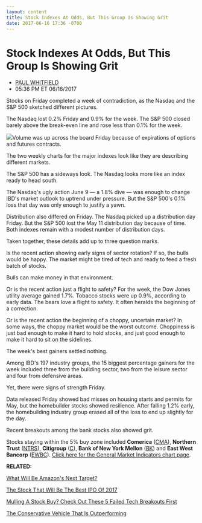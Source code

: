 ```yaml
---
layout: content
title: Stock Indexes At Odds, But This Group Is Showing Grit
date: 2017-06-16 17:36 -0700
---
```



Stock Indexes At Odds, But This Group Is Showing Grit
======================================================




* [PAUL WHITFIELD](https://www.investors.com/author/whitfieldp/ "Posts by PAUL WHITFIELD")
* 05:36 PM ET 06/16/2017






 Stocks on Friday completed a week of contradiction, as the Nasdaq and the S&P 500 sketched different pictures.


The Nasdaq lost 0.2% Friday and 0.9% for the week. The S&P 500 closed barely above the break-even line and rose less than 0.1% for the week.


![](https://www.investors.com/wp-content/uploads/2017/06/MP061617-216x300.png)Volume was up across the board Friday because of expirations of options and futures contracts.


The two weekly charts for the major indexes look like they are describing different markets.


The S&P 500 has a sideways look. The Nasdaq looks more like an index ready to head south.


The Nasdaq's ugly action June 9 — a 1.8% dive — was enough to change IBD's market outlook to uptrend under pressure. But the S&P 500's 0.1% loss that day was only enough to justify a yawn.


Distribution also differed on Friday. The Nasdaq picked up a distribution day Friday. But the S&P 500 lost the May 11 distribution day because of time. Both indexes remain with a modest number of distribution days.


Taken together, these details add up to three question marks.


Is the recent action showing early signs of sector rotation? If so, the bulls would be happy. The market might be tired of tech and ready to feed a fresh batch of stocks.


Bulls can make money in that environment.


Or is the recent action just a flight to safety? For the week, the Dow Jones utility average gained 1.7%. Tobacco stocks were up 0.9%, according to early data. The bears love a flight to safety. It often heralds the beginning of a correction.


Or is the recent action the beginning of a choppy, uncertain market? In some ways, the choppy market would be the worst outcome. Choppiness is just bad enough to make it hard to hold stocks, and just good enough to make it hard to sit on the sidelines.


The week's best gainers settled nothing.


Among IBD's 197 industry groups, the 15 biggest percentage gainers for the week included three from the building sector, two from the leisure sector and four from defensive areas.


Yet, there were signs of strength Friday.


Data released Friday showed bad misses on housing starts and permits for May, but the homebuilder stocks showed resilience. After falling 1.2% early, the homebuilding industry group erased all of the loss to end up slightly for the day.


Recent breakouts among the bank stocks also showed grit.


Stocks staying within the 5% buy zone included **Comerica** ([CMA](https://research.investors.com/quote.aspx?symbol=CMA)), **Northern Trust** ([NTRS](https://research.investors.com/quote.aspx?symbol=NTRS)), **Citigroup** ([C](https://research.investors.com/quote.aspx?symbol=C)), **Bank of New York Mellon** ([BK](https://research.investors.com/quote.aspx?symbol=BK)) and **East West Bancorp** ([EWBC](https://research.investors.com/quote.aspx?symbol=EWBC)).
[Click here for the General Market Indicators chart page](https://www.investors.com/wp-content/uploads/2017/06/GMI_B07_061917.pdf).


**RELATED:**


[What Will Be Amazon's Next Target?](https://www.investors.com/news/5-areas-amazon-may-muscle-into-next/)


[The Stock That Will Be The Best IPO Of 2017](https://www.investors.com/research/ibd-stock-analysis/this-potential-breakout-stock-is-among-the-best-ipos-of-2017-floor-and-decor/)


[Mulling A Stock Buy? Check Out These 5 Failed Tech Breakouts First](https://www.investors.com/news/technology/stock-futures-these-5-tech-breakout-bids-show-choppy-market-risks/)


[The Conservative Vehicle That Is Outperforming](https://www.investors.com/market-trend/stock-market-today/stocks-fall-again-but-this-conservative-vehicle-is-outperforming/)





